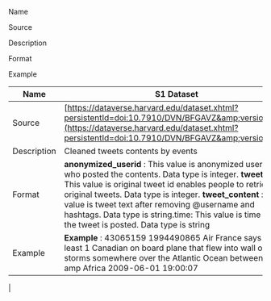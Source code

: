 Name

Source

Description

Format

Example

| Name | S1 Dataset |
| --- | --- |
| Source | [https://dataverse.harvard.edu/dataset.xhtml?persistentId=doi:10.7910/DVN/BFGAVZ&amp;version=1.0](https://dataverse.harvard.edu/dataset.xhtml?persistentId=doi:10.7910/DVN/BFGAVZ&amp;version=1.0) |
| Description | Cleaned tweets contents by events |
| Format | **anonymized\_userid** : This value is anonymized user id who posted the contents. Data type is integer. **tweet\_id** : This value is original tweet id enables people to retrieve original tweets. Data type is integer. **tweet\_content** : This value is tweet text after removing @username and hashtags. Data type is string.time: This value is time when the tweet is posted. Data type is string |
| Example | **Example** : 43065159 1994490865 Air France says at least 1 Canadian on board plane that flew into wall of storms somewhere over the Atlantic Ocean between Brazil amp Africa 2009-06-01 19:00:07
 |